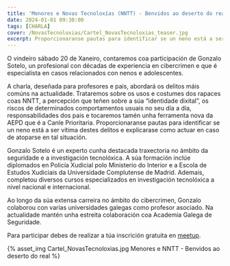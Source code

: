 ```yaml
---
title: 'Menores e Novas Tecnoloxías (NNTT) - Benvidos ao deserto do real'
date: 2024-01-01 09:30:00
tags: [CHARLA]
cover: /NovasTecnoloxias/Cartel_NovasTecnoloxias_teaser.jpg
excerpt: Proporcionaranse pautas para identificar se un neno está a ser vítima dos riscos de determinados comportamentos usuais no seu día e explicarase como actuar en caso de atoparse en tal situación.
---
```



O vindeiro sábado 20 de Xaneiro, contaremos coa participación de Gonzalo Sotelo, un profesional con décadas de experiencia en cibercrimen e que é especialista en casos relacionados con nenos e adolescentes.

A charla, deseñada para profesores e pais, abordará os delitos máis comúns na actualidade. Trataremos sobre os usos e costumes dos rapaces coas NNTT, a percepción que teñen sobre a súa “identidade dixital”, os riscos de determinados comportamentos usuais no seu día a día, responsabilidades dos pais e tocaremos tamén unha ferramenta nova da AEPD que é a Canle Prioritaria. Proporcionaranse pautas para identificar se un neno está a ser vítima destes delitos e explicarase como actuar en caso de atoparse en tal situación.

Gonzalo Sotelo é un experto cunha destacada traxectoria no ámbito da seguridade e a investigación tecnolóxica. A súa formación inclúe diplomados en Policía Xudicial polo Ministerio do Interior e a Escola de Estudos Xudiciais da Universidade Complutense de Madrid. Ademais, completou diversos cursos especializados en investigación tecnolóxica a nivel nacional e internacional. 

Ao longo da súa extensa carreira no ámbito do cibercrimen, Gonzalo colaborou con varias universidades galegas como profesor asociado. Na actualidade mantén unha estreita colaboración coa Academia Galega de Seguridade.


Para participar debes de realizar a túa inscrición gratuita en [meetup](https://www.meetup.com/es-ES/aindustriosa/events/298258392/).


{% asset_img Cartel_NovasTecnoloxias.jpg Menores e NNTT - Benvidos ao deserto do real %}
